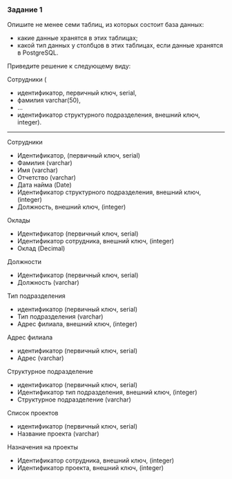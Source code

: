 ### Задание 1

Опишите не менее семи таблиц, из которых состоит база данных:

- какие данные хранятся в этих таблицах;
- какой тип данных у столбцов в этих таблицах, если данные хранятся в PostgreSQL.

Приведите решение к следующему виду:

Сотрудники (

- идентификатор, первичный ключ, serial,
- фамилия varchar(50),
- ...
- идентификатор структурного подразделения, внешний ключ, integer).
------

Сотрудники 

- Идентификатор, (первичный ключ, serial)
- Фамилия (varchar)
- Имя (varchar)
- Отчетство (varchar)
- Дата найма (Date)
- Идентификатор структурного подразделения, внешний ключ, (integer)
- Должность, внешний ключ, (integer)

Оклады 

- Идентификатор (первичный ключ, serial)
- Идентификатор сотрудника, внешний ключ, (integer)
- Оклад (Decimal)

Должности 

- Идентификатор (первичный ключ, serial)
- Должность (varchar)

Тип подразделения 

- идентификатор (первичный ключ, serial)
- Тип подразделения (varchar)
- Адрес филиала, внешний ключ, (integer)

Адрес филиала 

- идентификатор (первичный ключ, serial)
- Адрес (varchar)

Структурное подразделение

- идентификатор (первичный ключ, serial)
- Идентификатор тип подразделения, внешний ключ, (integer)
- Структурное подразделение (varchar)

Список проектов 

- идентификатор (первичный ключ, serial)
- Название проекта (varchar)

Назначения на проекты 

- Идентификатор сотрудника, внешний ключ, (integer)
- Идентификатор проекта, внешний ключ, (integer)
